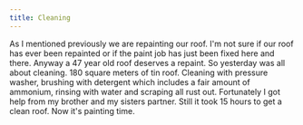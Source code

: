 ```yaml
---
title: Cleaning
---
```


As I mentioned previously we are repainting our roof. I'm not sure if our roof has ever been repainted or if the paint job has just been fixed here and there. Anyway a 47 year old roof deserves a repaint. So yesterday was all about cleaning. 180 square meters of tin roof. Cleaning with pressure washer, brushing with detergent which includes a fair amount of ammonium, rinsing with water and scraping all rust out. Fortunately I got help from my brother and my sisters partner. Still it took 15 hours to get a clean roof. Now it's painting time. 